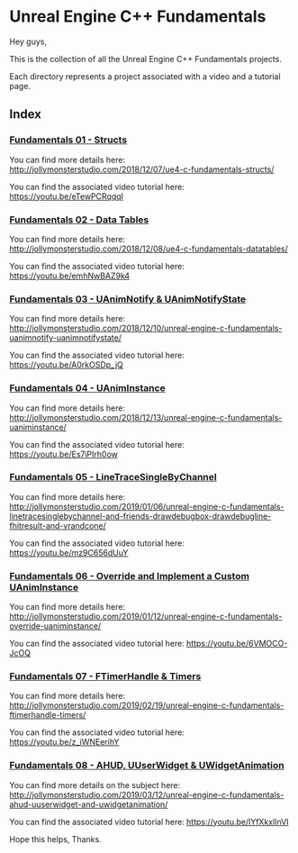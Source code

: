 # Unreal Engine C++ Fundamentals

Hey guys,

This is the collection of all the Unreal Engine C++ Fundamentals projects.

Each directory represents a project associated with a video and a tutorial page.

## Index
### [Fundamentals 01 - Structs](https://github.com/jollymonsterstudio/Unreal-Engine-Fundamentals/tree/master/UE4Fundamentals01)

You can find more details here: http://jollymonsterstudio.com/2018/12/07/ue4-c-fundamentals-structs/

You can find the associated video tutorial here: https://youtu.be/eTewPCRqqqI

### [Fundamentals 02 - Data Tables](https://github.com/jollymonsterstudio/Unreal-Engine-Fundamentals/tree/master/UE4Fundamentals02)

You can find more details here: http://jollymonsterstudio.com/2018/12/08/ue4-c-fundamentals-datatables/

You can find the associated video tutorial here: https://youtu.be/emhNwBAZ9k4

### [Fundamentals 03 - UAnimNotify & UAnimNotifyState](https://github.com/jollymonsterstudio/Unreal-Engine-Fundamentals/tree/master/UE4Fundamentals03)

You can find more details here: http://jollymonsterstudio.com/2018/12/10/unreal-engine-c-fundamentals-uanimnotify-uanimnotifystate/

You can find the associated video tutorial here: https://youtu.be/A0rkOSDp_jQ

### [Fundamentals 04 - UAnimInstance](https://github.com/jollymonsterstudio/Unreal-Engine-Fundamentals/tree/master/UE4Fundamentals04)

You can find more details here: http://jollymonsterstudio.com/2018/12/13/unreal-engine-c-fundamentals-uaniminstance/

You can find the associated video tutorial here: https://youtu.be/Es7iPIrh0ow

### [Fundamentals 05 - LineTraceSingleByChannel](https://github.com/jollymonsterstudio/Unreal-Engine-Fundamentals/tree/master/UE4Fundamentals05)

You can find more details here: http://jollymonsterstudio.com/2019/01/06/unreal-engine-c-fundamentals-linetracesinglebychannel-and-friends-drawdebugbox-drawdebugline-fhitresult-and-vrandcone/

You can find the associated video tutorial here: https://youtu.be/mz9C656dUuY

### [Fundamentals 06 - Override and Implement a Custom UAnimInstance](https://github.com/jollymonsterstudio/Unreal-Engine-Fundamentals/tree/master/UE4Fundamentals06)

You can find more details here: http://jollymonsterstudio.com/2019/01/12/unreal-engine-c-fundamentals-override-uaniminstance/

You can find the associated video tutorial here: https://youtu.be/6VMOCO-JcOQ

### [Fundamentals 07 - FTimerHandle & Timers](https://github.com/jollymonsterstudio/Unreal-Engine-Fundamentals/tree/master/UE4Fundamentals07)

You can find more details here: http://jollymonsterstudio.com/2019/02/19/unreal-engine-c-fundamentals-ftimerhandle-timers/

You can find the associated video tutorial here: https://youtu.be/z_iWNEerihY

### [Fundamentals 08 - AHUD, UUserWidget & UWidgetAnimation](https://github.com/jollymonsterstudio/Unreal-Engine-Fundamentals/tree/master/UE4Fundamentals08)

You can find more details on the subject here: http://jollymonsterstudio.com/2019/03/12/unreal-engine-c-fundamentals-ahud-uuserwidget-and-uwidgetanimation/

You can find the associated video tutorial here: https://youtu.be/lYfXkxlInVI

Hope this helps, Thanks.
